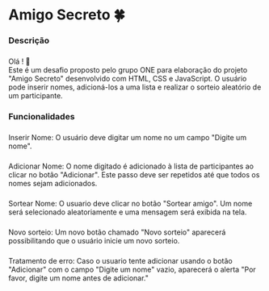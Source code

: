 <h1 align="left">Amigo Secreto 🍀</h1>

###

<h3 align="left">Descrição</h3>

###

<p align="left">Olá ! 👋 <br>Este é um desafio proposto pelo grupo ONE para elaboração do projeto "Amigo Secreto" desenvolvido com HTML, CSS e JavaScript. O usuário pode inserir nomes, adicioná-los a uma lista e realizar o sorteio aleatório de um participante.</p>

###

<h3 align="left">Funcionalidades</h3>

###

<p align="left">Inserir Nome: O usuário deve digitar um nome no um campo "Digite um nome".</p>

###

<p align="left">Adicionar Nome: O nome digitado é adicionado à lista de participantes ao clicar no botão "Adicionar". Este passo deve ser repetidos até que todos os nomes sejam adicionados.</p>

###

<p align="left">Sortear Nome: O usuario deve clicar no botão "Sortear amigo". Um nome será selecionado aleatoriamente e uma mensagem será exibida na tela.</p>

###

<p align="left">Novo sorteio: Um novo botão chamado "Novo sorteio" aparecerá possibilitando que o usuário inicie um novo sorteio.</p>

###

<p align="left">Tratamento de erro: Caso o usuario tente adicionar usando o botão "Adicionar" com o campo "Digite um nome" vazio, aparecerá o alerta "Por favor, digite um nome antes de adicionar."</p>

###

